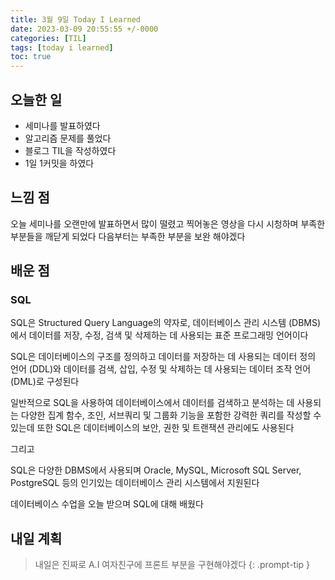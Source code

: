 ```yaml
---
title: 3월 9일 Today I Learned
date: 2023-03-09 20:55:55 +/-0000
categories: [TIL]
tags: [today i learned]
toc: true
---
```


## 오늘한 일

* 세미나를 발표하였다
* 알고리즘 문제를 풀었다
* 블로그 TIL을 작성하였다
* 1일 1커밋을 하였다

## 느낌 점

오늘 세미나를 오랜만에 발표하면서 많이 떨렸고 찍어놓은 영상을 다시 시청하며 부족한 부분들을 깨닫게 되었다 다음부터는 부족한 부분을 보완 해야겠다


## 배운 점

### SQL

SQL은 Structured Query Language의 약자로, 데이터베이스 관리 시스템 (DBMS)에서 데이터를 저장, 수정, 검색 및 삭제하는 데 사용되는 표준 프로그래밍 언어이다

SQL은 데이터베이스의 구조를 정의하고 데이터를 저장하는 데 사용되는 데이터 정의 언어 (DDL)와 데이터를 검색, 삽입, 수정 및 삭제하는 데 사용되는 데이터 조작 언어 (DML)로 구성된다

일반적으로 SQL을 사용하여 데이터베이스에서 데이터를 검색하고 분석하는 데 사용되는 다양한 집계 함수, 조인, 서브쿼리 및 그룹화 기능을 포함한 강력한 쿼리를 작성할 수 있는데 또한 SQL은 데이터베이스의 보안, 권한 및 트랜잭션 관리에도 사용된다

그리고

SQL은 다양한 DBMS에서 사용되며 Oracle, MySQL, Microsoft SQL Server, PostgreSQL 등의 인기있는 데이터베이스 관리 시스템에서 지원된다

데이터베이스 수업을 오늘 받으며 SQL에 대해 배웠다

## 내일 계획

> 내일은 진짜로 A.I 여자친구에 프론트 부분을 구현해야겠다
{: .prompt-tip }

